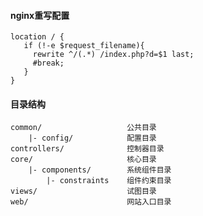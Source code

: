 #### nginx重写配置

    location / {
       if (!-e $request_filename){
         rewrite ^/(.*) /index.php?d=$1 last;
         #break;
       }
    }
    
#### 目录结构
    
    common/                   公共目录
        |- config/            配置目录
    controllers/              控制器目录
    core/                     核心目录
        |- components/        系统组件目录
            |- constraints    组件约束目录
    views/                    试图目录
    web/                      网站入口目录
    